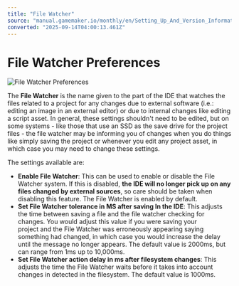 ```yaml
---
title: "File Watcher"
source: "manual.gamemaker.io/monthly/en/Setting_Up_And_Version_Information/IDE_Preferences/General/File_Watcher.htm"
converted: "2025-09-14T04:00:13.461Z"
---
```


# File Watcher Preferences

![File Watcher Preferences](../../../assets/Images/Setup_And_Version/Preferences/General_FileWatcher_Prefs.png)

The **File Watcher** is the name given to the part of the IDE that watches the files related to a project for any changes due to external software (i.e.: editing an image in an external editor) or due to internal changes like editing a script asset. In general, these settings shouldn't need to be edited, but on some systems - like those that use an SSD as the save drive for the project files - the file watcher may be informing you of changes when you do things like simply saving the project or whenever you edit any project asset, in which case you may need to change these settings.

The settings available are:

-   **Enable File Watcher**: This can be used to enable or disable the File Watcher system. If this is disabled, **the IDE will no longer pick up on any files changed by external sources**, so care should be taken when disabling this feature. The File Watcher is enabled by default.
-   **Set File Watcher tolerance in MS after saving In the IDE**: This adjusts the time between saving a file and the file watcher checking for changes. You would adjust this value if you were saving your project and the File Watcher was erroneously appearing saying something had changed, in which case you would increase the delay until the message no longer appears. The default value is 2000ms, but can range from 1ms up to 10,000ms.
-   **Set File Watcher action delay in ms after filesystem changes**: This adjusts the time the File Watcher waits before it takes into account changes in detected in the filesystem. The default value is 1000ms.